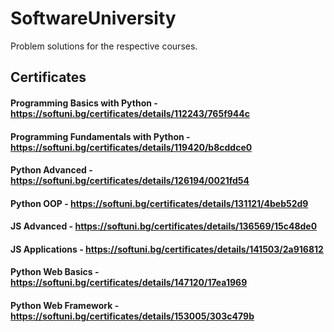 # SoftwareUniversity
Problem solutions for the respective courses.


## Certificates

#### Programming Basics with Python - https://softuni.bg/certificates/details/112243/765f944c  

#### Programming Fundamentals with Python - https://softuni.bg/certificates/details/119420/b8cddce0

#### Python Advanced - https://softuni.bg/certificates/details/126194/0021fd54

#### Python OOP - https://softuni.bg/certificates/details/131121/4beb52d9

#### JS Advanced - https://softuni.bg/certificates/details/136569/15c48de0

#### JS Applications - https://softuni.bg/certificates/details/141503/2a916812

#### Python Web Basics - https://softuni.bg/certificates/details/147120/17ea1969

#### Python Web Framework - https://softuni.bg/certificates/details/153005/303c479b
